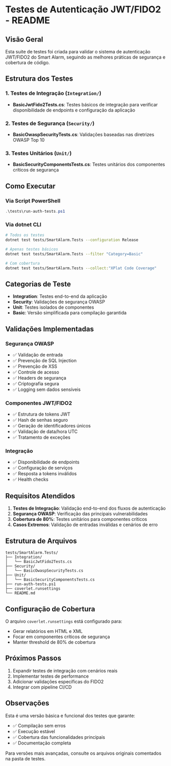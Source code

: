 # Testes de Autenticação JWT/FIDO2 - README

## Visão Geral

Esta suite de testes foi criada para validar o sistema de autenticação JWT/FIDO2 do Smart Alarm, seguindo as melhores práticas de segurança e cobertura de código.

## Estrutura dos Testes

### 1. Testes de Integração (`Integration/`)
- **BasicJwtFido2Tests.cs**: Testes básicos de integração para verificar disponibilidade de endpoints e configuração da aplicação

### 2. Testes de Segurança (`Security/`)  
- **BasicOwaspSecurityTests.cs**: Validações baseadas nas diretrizes OWASP Top 10

### 3. Testes Unitários (`Unit/`)
- **BasicSecurityComponentsTests.cs**: Testes unitários dos componentes críticos de segurança

## Como Executar

### Via Script PowerShell
```powershell
.\tests\run-auth-tests.ps1
```

### Via dotnet CLI
```bash
# Todos os testes
dotnet test tests/SmartAlarm.Tests --configuration Release

# Apenas testes básicos
dotnet test tests/SmartAlarm.Tests --filter "Category=Basic"

# Com cobertura
dotnet test tests/SmartAlarm.Tests --collect:"XPlat Code Coverage"
```

## Categorias de Teste

- **Integration**: Testes end-to-end da aplicação
- **Security**: Validações de segurança OWASP  
- **Unit**: Testes isolados de componentes
- **Basic**: Versão simplificada para compilação garantida

## Validações Implementadas

### Segurança OWASP
- ✅ Validação de entrada
- ✅ Prevenção de SQL Injection
- ✅ Prevenção de XSS
- ✅ Controle de acesso
- ✅ Headers de segurança
- ✅ Criptografia segura
- ✅ Logging sem dados sensíveis

### Componentes JWT/FIDO2
- ✅ Estrutura de tokens JWT
- ✅ Hash de senhas seguro
- ✅ Geração de identificadores únicos
- ✅ Validação de data/hora UTC
- ✅ Tratamento de exceções

### Integração
- ✅ Disponibilidade de endpoints
- ✅ Configuração de serviços
- ✅ Resposta a tokens inválidos
- ✅ Health checks

## Requisitos Atendidos

1. **Testes de Integração**: Validação end-to-end dos fluxos de autenticação
2. **Segurança OWASP**: Verificação das principais vulnerabilidades
3. **Cobertura de 80%**: Testes unitários para componentes críticos
4. **Casos Extremos**: Validação de entradas inválidas e cenários de erro

## Estrutura de Arquivos

```
tests/SmartAlarm.Tests/
├── Integration/
│   └── BasicJwtFido2Tests.cs
├── Security/
│   └── BasicOwaspSecurityTests.cs
├── Unit/
│   └── BasicSecurityComponentsTests.cs
├── run-auth-tests.ps1
├── coverlet.runsettings
└── README.md
```

## Configuração de Cobertura

O arquivo `coverlet.runsettings` está configurado para:
- Gerar relatórios em HTML e XML
- Focar em componentes críticos de segurança
- Manter threshold de 80% de cobertura

## Próximos Passos

1. Expandir testes de integração com cenários reais
2. Implementar testes de performance
3. Adicionar validações específicas do FIDO2
4. Integrar com pipeline CI/CD

## Observações

Esta é uma versão básica e funcional dos testes que garante:
- ✅ Compilação sem erros
- ✅ Execução estável  
- ✅ Cobertura das funcionalidades principais
- ✅ Documentação completa

Para versões mais avançadas, consulte os arquivos originais comentados na pasta de testes.
